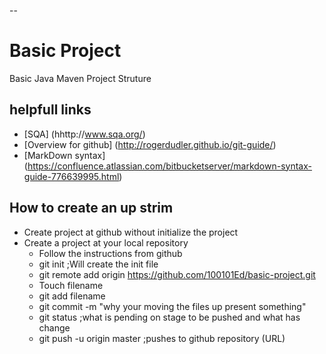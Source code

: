 --
# Basic Project
Basic Java Maven Project Struture

## helpfull links

* [SQA] (hhttp://www.sqa.org/)
* [Overview for github] (http://rogerdudler.github.io/git-guide/)
* [MarkDown syntax] (https://confluence.atlassian.com/bitbucketserver/markdown-syntax-guide-776639995.html)

## How to create an up strim
* Create project at github without initialize the project
* Create a project at your local repository
  * Follow the instructions from github 
   * git init ;Will create the init file
   * git remote add origin https://github.com/100101Ed/basic-project.git
   * Touch filename
   * git add filename 
   * git commit -m "why your moving the files up present something"
   * git status ;what is pending on stage to be pushed and what has change
   * git push -u origin master ;pushes to github repository (URL)
